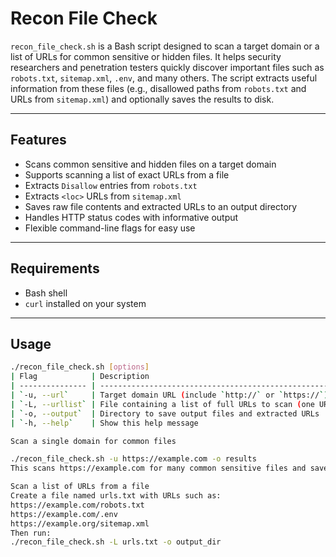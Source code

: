 # Recon File Check

`recon_file_check.sh` is a Bash script designed to scan a target domain or a list of URLs for common sensitive or hidden files. 
It helps security researchers and penetration testers quickly discover important files such as `robots.txt`, `sitemap.xml`, `.env`, and many others. 
The script extracts useful information from these files (e.g., disallowed paths from `robots.txt` and URLs from `sitemap.xml`) and optionally saves the results to disk.

---

## Features

- Scans common sensitive and hidden files on a target domain
- Supports scanning a list of exact URLs from a file
- Extracts `Disallow` entries from `robots.txt`
- Extracts `<loc>` URLs from `sitemap.xml`
- Saves raw file contents and extracted URLs to an output directory
- Handles HTTP status codes with informative output
- Flexible command-line flags for easy use

---

## Requirements

- Bash shell
- `curl` installed on your system

---

## Usage

```bash
./recon_file_check.sh [options]
| Flag            | Description                                                    |
| --------------- | -------------------------------------------------------------- |
| `-u, --url`     | Target domain URL (include `http://` or `https://`)            |
| `-L, --urllist` | File containing a list of full URLs to scan (one URL per line) |
| `-o, --output`  | Directory to save output files and extracted URLs              |
| `-h, --help`    | Show this help message                                         |

Scan a single domain for common files

./recon_file_check.sh -u https://example.com -o results
This scans https://example.com for many common sensitive files and saves the results to the results folder.

Scan a list of URLs from a file
Create a file named urls.txt with URLs such as:
https://example.com/robots.txt
https://example.com/.env
https://example.org/sitemap.xml
Then run:
./recon_file_check.sh -L urls.txt -o output_dir
